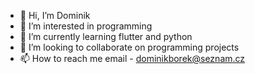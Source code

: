 - 👋 Hi, I’m Dominik
- 👀 I’m interested in programming
- 🌱 I’m currently learning flutter and python
- 💞️ I’m looking to collaborate on programming projects
- 📫 How to reach me email - dominikborek@seznam.cz

<!---
Hellman666/Hellman666 is a ✨ special ✨ repository because its `README.md` (this file) appears on your GitHub profile.
You can click the Preview link to take a look at your changes.
--->
